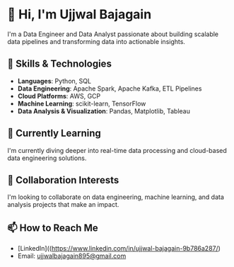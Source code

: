 # 👋 Hi, I'm Ujjwal Bajagain
I'm a Data Engineer and Data Analyst passionate about building scalable data pipelines and transforming data into actionable insights.

## 🔧 Skills & Technologies
- **Languages**: Python, SQL
- **Data Engineering**: Apache Spark, Apache Kafka, ETL Pipelines
- **Cloud Platforms**: AWS, GCP
- **Machine Learning**: scikit-learn, TensorFlow
- **Data Analysis & Visualization**: Pandas, Matplotlib, Tableau

## 🌱 Currently Learning
I'm currently diving deeper into real-time data processing and cloud-based data engineering solutions.

## 🤝 Collaboration Interests
I'm looking to collaborate on data engineering, machine learning, and data analysis projects that make an impact.

## 📫 How to Reach Me
- [LinkedIn]((https://www.linkedin.com/in/ujjwal-bajagain-9b786a287/)
- Email: ujjwalbajagain895@gmail.com


<!---
Ujjwal895/Ujjwal895 is a ✨ special ✨ repository because its `README.md` (this file) appears on your GitHub profile.
You can click the Preview link to take a look at your changes.
--->
